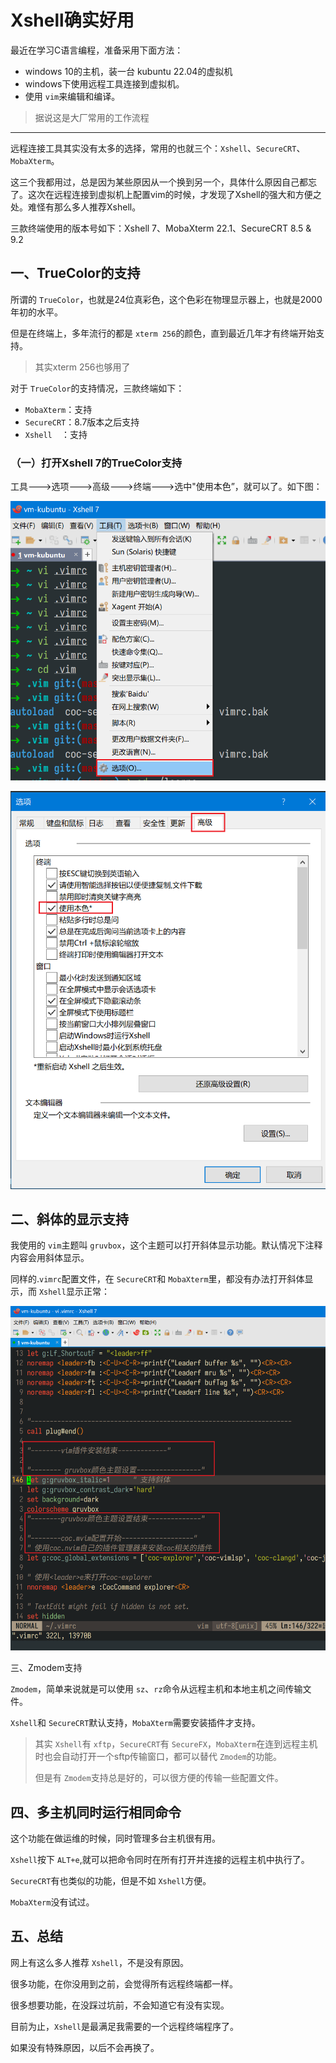 # Xshell确实好用

最近在学习C语言编程，准备采用下面方法：

- windows 10的主机，装一台 kubuntu 22.04的虚拟机
- windows下使用远程工具连接到虚拟机。
- 使用 `vim`来编辑和编译。

> 据说这是大厂常用的工作流程

---

远程连接工具其实没有太多的选择，常用的也就三个：`Xshell`、`SecureCRT`、`MobaXterm`。

这三个我都用过，总是因为某些原因从一个换到另一个，具体什么原因自己都忘了。这次在远程连接到虚拟机上配置vim的时候，才发现了Xshell的强大和方便之处。难怪有那么多人推荐Xshell。

三款终端使用的版本号如下：Xshell 7、MobaXterm 22.1、SecureCRT 8.5 & 9.2

## 一、TrueColor的支持

所谓的 `TrueColor`，也就是24位真彩色，这个色彩在物理显示器上，也就是2000年初的水平。

但是在终端上，多年流行的都是 `xterm 256`的颜色，直到最近几年才有终端开始支持。

> 其实xterm 256也够用了

对于 `TrueColor`的支持情况，三款终端如下：

- `MobaXterm`：支持
- `SecureCRT`：8.7版本之后支持
- `Xshell  `：支持

### （一）打开Xshell 7的TrueColor支持

工具--->选项--->高级--->终端--->选中"使用本色”，就可以了。如下图：

![1657249415865](1657249415865.png)

![1657249460673](1657249460673.png)

## 二、斜体的显示支持

我使用的 `vim`主题叫 `gruvbox`，这个主题可以打开斜体显示功能。默认情况下注释内容会用斜体显示。

同样的.`vimrc`配置文件，在 `SecureCRT`和 `MobaXterm`里，都没有办法打开斜体显示，而 `Xshell`显示正常：

![1657250206574](1657250206574.png)

三、Zmodem支持

`Zmodem`，简单来说就是可以使用 `sz`、`rz`命令从远程主机和本地主机之间传输文件。

`Xshell`和 `SecureCRT`默认支持，`MobaXterm`需要安装插件才支持。

> 其实 `Xshell`有 `xftp`，`SecureCRT`有 `SecureFX`，`MobaXterm`在连到远程主机时也会自动打开一个sftp传输窗口，都可以替代 `Zmodem`的功能。
>
> 但是有 `Zmodem`支持总是好的，可以很方便的传输一些配置文件。

## 四、多主机同时运行相同命令

这个功能在做运维的时候，同时管理多台主机很有用。

`Xshell`按下 `ALT+e`,就可以把命令同时在所有打开并连接的远程主机中执行了。

`SecureCRT`有也类似的功能，但是不如 `Xshell`方便。

`MobaXterm`没有试过。

## 五、总结

网上有这么多人推荐 `Xshell`，不是没有原因。

很多功能，在你没用到之前，会觉得所有远程终端都一样。

很多想要功能，在没踩过坑前，不会知道它有没有实现。

目前为止，`Xshell`是最满足我需要的一个远程终端程序了。

如果没有特殊原因，以后不会再换了。

